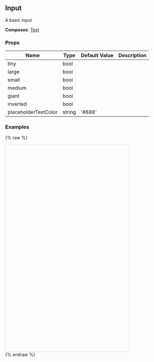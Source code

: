 ## Input 
 
A basic input
 
 __Composes__: [Text](Text.md) 


 ### Props
Name | Type | Default Value | Description
--- | --- | --- | --- 
tiny | bool  |   | 
large | bool  |   | 
small | bool  |   | 
medium | bool  |   | 
giant | bool  |   | 
inverted | bool  |   | 
placeholderTextColor | string  | '#888' | 
 

  ### Examples

  {% raw %}

  <script src="https://fb.me/react-15.2.1.js"></script>
  <script src="https://fb.me/react-dom-15.2.1.js"></script>
  <script src="https://rawgit.com/bmcmahen/panza/docs/docs/assets/ReactNative.js"></script>
  <script src="https://rawgit.com/bmcmahen/panza/docs/docs/assets/panza.web.js"></script>
  <link href='https://cdn.rawgit.com/driftyco/ionicons/3.0/dist/css/ionicons.css' rel='stylesheet'><link>
  <div style="position: relative; width: 400px; height: 667px; border: 1px solid #ddd;" id='react-root'></div>
  <script>
'use strict';

var _createClass = function () { function defineProperties(target, props) { for (var i = 0; i < props.length; i++) { var descriptor = props[i]; descriptor.enumerable = descriptor.enumerable || false; descriptor.configurable = true; if ("value" in descriptor) descriptor.writable = true; Object.defineProperty(target, descriptor.key, descriptor); } } return function (Constructor, protoProps, staticProps) { if (protoProps) defineProperties(Constructor.prototype, protoProps); if (staticProps) defineProperties(Constructor, staticProps); return Constructor; }; }();

function _defineProperty(obj, key, value) { if (key in obj) { Object.defineProperty(obj, key, { value: value, enumerable: true, configurable: true, writable: true }); } else { obj[key] = value; } return obj; }

function _classCallCheck(instance, Constructor) { if (!(instance instanceof Constructor)) { throw new TypeError("Cannot call a class as a function"); } }

function _possibleConstructorReturn(self, call) { if (!self) { throw new ReferenceError("this hasn't been initialised - super() hasn't been called"); } return call && (typeof call === "object" || typeof call === "function") ? call : self; }

function _inherits(subClass, superClass) { if (typeof superClass !== "function" && superClass !== null) { throw new TypeError("Super expression must either be null or a function, not " + typeof superClass); } subClass.prototype = Object.create(superClass && superClass.prototype, { constructor: { value: subClass, enumerable: false, writable: true, configurable: true } }); if (superClass) Object.setPrototypeOf ? Object.setPrototypeOf(subClass, superClass) : subClass.__proto__ = superClass; }

var _Panza = Panza;
var Button = _Panza.Button;
var Divider = _Panza.Divider;
var Base = _Panza.Base;
var Text = _Panza.Text;
var _ReactNative = ReactNative;
var ListView = _ReactNative.ListView;


function noop() {
  console.log('button pressed');
}

var ds = new ListView.DataSource({
  rowHasChanged: function rowHasChanged(r1, r2) {
    return r1 !== r2;
  }
});

var Module = function Module(_ref) {
  var examples = _ref.examples;


  var datas = ds.cloneWithRows(examples);

  return React.createElement(Base, {
    Component: ListView,
    dataSource: datas,
    renderRow: function renderRow(row) {
      return React.createElement(
        Base,
        { py: 2 },
        React.createElement(
          Base,
          { px: 2 },
          React.createElement(
            Text,
            { mb: 1, bold: true },
            row.title
          )
        ),
        React.createElement(
          Base,
          row.props,
          row.render()
        ),
        React.createElement(
          Base,
          { p: 2, mt: 1 },
          React.createElement(
            'code',
            null,
            React.createElement(
              'pre',
              null,
              row.exampleString || row.code
            )
          )
        )
      );
    },
    renderSeparator: function renderSeparator(a, b) {
      return React.createElement(Divider, { key: a + b });
    }
  });
};

var Examples = function Examples() {
  var _Panza2 = Panza;
  var Input = _Panza2.Input;


  function createInput(type) {
    return function (_React$Component) {
      _inherits(InputExample, _React$Component);

      function InputExample() {
        _classCallCheck(this, InputExample);

        var _this = _possibleConstructorReturn(this, Object.getPrototypeOf(InputExample).call(this));

        _this.state = { value: '' };
        return _this;
      }

      _createClass(InputExample, [{
        key: 'render',
        value: function render() {
          var _this2 = this;

          var input = React.createElement(Input, { flex: 1, style: { width: 200, height: 40 }, value: this.state.value, placeholder: 'Placeholder', onChangeText: function onChangeText(v) {
              return _this2.setState({ value: v });
            } });
          return React.cloneElement(input, _defineProperty({}, type, true));
        }
      }]);

      return InputExample;
    }(React.Component);
  }

  return [{
    title: 'Tiny',
    props: { px: 2 },
    render: function render() {
      var Type = createInput('tiny');
      return React.createElement(Type, null);
    },
    code: '<Type />',
    exampleString: '\n        <Input\n          tiny\n          placeholder=\'Placeholder\'\n          onChangeText={onChange}\n          value={this.state.value}\n        />\n      '
  }, {
    title: 'Small',
    props: { px: 2 },
    render: function render() {
      var Type = createInput('small');
      return React.createElement(Type, null);
    },
    code: '<Type />',
    exampleString: '\n        <Input\n          small\n          placeholder=\'Placeholder\'\n          onChangeText={onChange}\n          value={this.state.value}\n        />\n      '
  }, {
    title: 'Medium',
    props: { px: 2 },
    render: function render() {
      var Type = createInput('medium');
      return React.createElement(Type, null);
    },
    code: '<Type />',
    exampleString: '\n        <Input\n          placeholder=\'Placeholder\'\n          onChangeText={onChange}\n          value={this.state.value}\n        />\n      '
  }, {
    title: 'Large',
    props: { px: 2 },
    render: function render() {
      var Type = createInput('large');
      return React.createElement(Type, null);
    },
    code: '<Type />',
    exampleString: '\n        <Input\n          large\n          placeholder=\'Placeholder\'\n          onChangeText={onChange}\n          value={this.state.value}\n        />\n      '
  }, {
    title: 'Giant',
    props: { px: 2 },
    render: function render() {
      var Type = createInput('giant');
      return React.createElement(Type, null);
    },
    code: '<Type />',
    exampleString: '\n        <Input\n          giant\n          placeholder=\'Placeholder\'\n          onChangeText={onChange}\n          value={this.state.value}\n        />\n      '
  }];
};

var App = function App() {
  return React.createElement(Module, { examples: Examples() });
};

ReactNative.AppRegistry.registerComponent('MyApp', function () {
  return App;
});
ReactNative.AppRegistry.runApplication('MyApp', {
  rootTag: document.getElementById('react-root')
});
  </script>
  {% endraw %}
